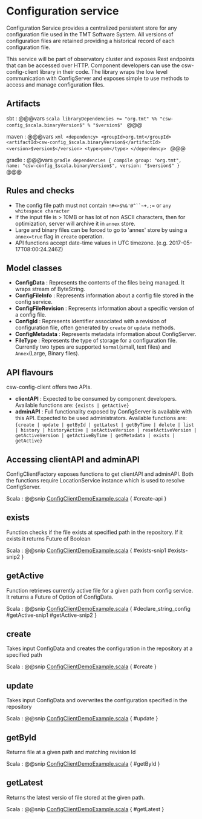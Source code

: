 # Configuration service

Configuration Service provides a centralized persistent store for any configuration file used in the TMT Software System. All versions of configuration files are retained providing a historical record of each configuration file.

This service will be part of observatory cluster and exposes Rest endpoints that can be accessed over HTTP. Component developers can use the csw-config-client library in their code. The library wraps the low level communication with ConfigServer and exposes simple to use methods to access and manage configuration files.  
 
## Artifacts

sbt
:   @@@vars
    ```scala
    libraryDependencies += "org.tmt" %% "csw-config_$scala.binaryVersion$" % "$version$"
    ```
    @@@

maven
:   @@@vars
    ```xml
    <dependency>
     <groupId>org.tmt</groupId>
     <artifactId>csw-config_$scala.binaryVersion$</artifactId>
     <version>$version$</version>
     <type>pom</type>
    </dependency>
    ```
    @@@

gradle
:   @@@vars
    ```gradle
    dependencies {
      compile group: "org.tmt", name: "csw-config_$scala.binaryVersion$", version: "$version$"
    }
    ```
    @@@

## Rules and checks
* The config file path must not contain `!#<>$%&'@^``~+,;=` or `any whitespace character`    
* If the input file is > 10MB or has lot of non ASCII characters, then for optimization, server will archive it in `annex` store.
* Large and binary files can be forced to go to 'annex' store by using a `annex=true` flag in `create` operation. 
* API functions accept date-time values in UTC timezone. (e.g. 2017-05-17T08:00:24.246Z) 

## Model classes
* **ConfigData** : Represents the contents of the files being managed. It wraps stream of ByteString.    
* **ConfigFileInfo** : Represents information about a config file stored in the config service.    
* **ConfigFileRevision** : Represents information about a specific version of a config file.    
* **ConfigId** : Represents identifier associated with a revision of configuration file, often generated by `create` or `update` methods.    
* **ConfigMetadata** : Represents metadata information about ConfigServer.    
* **FileType** : Represents the type of storage for a configuration file. Currently two types are supported `Normal`(small, text files) and `Annex`(Large, Binary files).
 
## API flavours

csw-config-client offers two APIs.

* **clientAPI** : Expected to be consumed by component developers. Available functions are: `{exists | getActive}`    
* **adminAPI**  : Full functionality exposed by ConfigServer is available with this API. Expected to be used administrators. Available functions are: `{create | update | getById | getLatest | getByTime | delete | list | history | historyActive | setActiveVersion | resetActiveVersion | getActiveVersion | getActiveByTime | getMetadata | exists | getActive}`

## Accessing clientAPI and adminAPI

ConfigClientFactory exposes functions to get clientAPI and adminAPI. Both the functions require LocationService instance which is used to resolve ConfigServer.

Scala
:   @@snip [ConfigClientDemoExample.scala](../../../../csw-config-client/src/test/scala/csw/services/config/client/scaladsl/demo/ConfigClientDemoExample.scala) { #create-api }

## exists

Function checks if the file exists at specified path in the repository. If it exists it returns Future of Boolean

Scala
:   @@snip [ConfigClientDemoExample.scala](../../../../csw-config-client/src/test/scala/csw/services/config/client/scaladsl/demo/ConfigClientDemoExample.scala) { #exists-snip1 #exists-snip2 }

## getActive

Function retrieves currently active file for a given path from config service. It returns a Future of Option of ConfigData.

Scala
:   @@snip [ConfigClientDemoExample.scala](../../../../csw-config-client/src/test/scala/csw/services/config/client/scaladsl/demo/ConfigClientDemoExample.scala) { #declare_string_config #getActive-snip1 #getActive-snip2 }

## create

Takes input ConfigData and creates the configuration in the repository at a specified path

Scala
:   @@snip [ConfigClientDemoExample.scala](../../../../csw-config-client/src/test/scala/csw/services/config/client/scaladsl/demo/ConfigClientDemoExample.scala) { #create }

## update

Takes input ConfigData and overwrites the configuration specified in the repository

Scala
:   @@snip [ConfigClientDemoExample.scala](../../../../csw-config-client/src/test/scala/csw/services/config/client/scaladsl/demo/ConfigClientDemoExample.scala) { #update }

## getById

Returns file at a given path and matching revision Id

Scala
:   @@snip [ConfigClientDemoExample.scala](../../../../csw-config-client/src/test/scala/csw/services/config/client/scaladsl/demo/ConfigClientDemoExample.scala) { #getById }

## getLatest

Returns the latest versio of file stored at the given path.

Scala
:   @@snip [ConfigClientDemoExample.scala](../../../../csw-config-client/src/test/scala/csw/services/config/client/scaladsl/demo/ConfigClientDemoExample.scala) { #getLatest }
